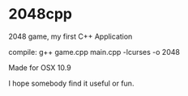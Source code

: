 2048cpp
=======

2048 game, my first C++ Application

compile: g++ game.cpp main.cpp -lcurses -o 2048

Made for OSX 10.9

I hope somebody find it useful or fun.
